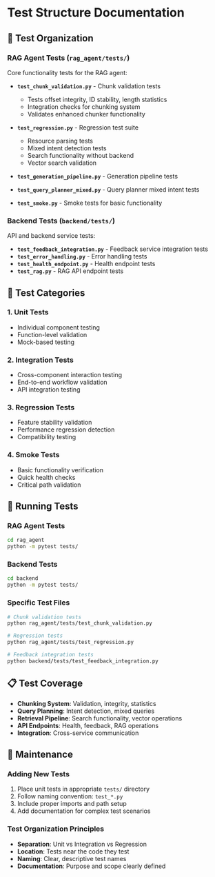 # Test Structure Documentation

## 📁 Test Organization

### RAG Agent Tests (`rag_agent/tests/`)

Core functionality tests for the RAG agent:

- **`test_chunk_validation.py`** - Chunk validation tests
  - Tests offset integrity, ID stability, length statistics
  - Integration checks for chunking system
  - Validates enhanced chunker functionality

- **`test_regression.py`** - Regression test suite
  - Resource parsing tests
  - Mixed intent detection tests
  - Search functionality without backend
  - Vector search validation

- **`test_generation_pipeline.py`** - Generation pipeline tests
- **`test_query_planner_mixed.py`** - Query planner mixed intent tests
- **`test_smoke.py`** - Smoke tests for basic functionality

### Backend Tests (`backend/tests/`)

API and backend service tests:

- **`test_feedback_integration.py`** - Feedback service integration tests
- **`test_error_handling.py`** - Error handling tests
- **`test_health_endpoint.py`** - Health endpoint tests
- **`test_rag.py`** - RAG API endpoint tests

## 🧪 Test Categories

### 1. **Unit Tests**

- Individual component testing
- Function-level validation
- Mock-based testing

### 2. **Integration Tests**

- Cross-component interaction testing
- End-to-end workflow validation
- API integration testing

### 3. **Regression Tests**

- Feature stability validation
- Performance regression detection
- Compatibility testing

### 4. **Smoke Tests**

- Basic functionality verification
- Quick health checks
- Critical path validation

## 🚀 Running Tests

### RAG Agent Tests

```bash
cd rag_agent
python -m pytest tests/
```

### Backend Tests

```bash
cd backend
python -m pytest tests/
```

### Specific Test Files

```bash
# Chunk validation tests
python rag_agent/tests/test_chunk_validation.py

# Regression tests
python rag_agent/tests/test_regression.py

# Feedback integration tests
python backend/tests/test_feedback_integration.py
```

## 📋 Test Coverage

- **Chunking System**: Validation, integrity, statistics
- **Query Planning**: Intent detection, mixed queries
- **Retrieval Pipeline**: Search functionality, vector operations
- **API Endpoints**: Health, feedback, RAG operations
- **Integration**: Cross-service communication

## 🔧 Maintenance

### Adding New Tests

1. Place unit tests in appropriate `tests/` directory
2. Follow naming convention: `test_*.py`
3. Include proper imports and path setup
4. Add documentation for complex test scenarios

### Test Organization Principles

- **Separation**: Unit vs Integration vs Regression
- **Location**: Tests near the code they test
- **Naming**: Clear, descriptive test names
- **Documentation**: Purpose and scope clearly defined
